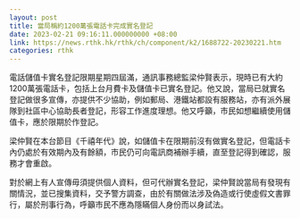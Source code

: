 ```yaml
---
layout: post
title: 當局稱約1200萬張電話卡完成實名登記
date: 2023-02-21 09:16:11.000000000 +08:00
link: https://news.rthk.hk/rthk/ch/component/k2/1688722-20230221.htm
categories: rthk
---
```


電話儲值卡實名登記限期星期四屆滿，通訊事務總監梁仲賢表示，現時已有大約1200萬張電話卡，包括上台月費卡及儲值卡已實名登記。他又說，當局已就實名登記做很多宣傳，亦提供不少協助，例如郵局、港鐵站都設有服務站，亦有派外展隊到社區中心協助長者登記，形容工作進度理想。他又呼籲，市民如想繼續使用儲值卡，應於限期於作登記。

梁仲賢在本台節目《千禧年代》說，如儲值卡在限期前沒有做實名登記，但電話卡內仍處於有效期內及有餘額，市民仍可向電訊商補辦手續，直至登記得到確認，服務才會重啟。

對於網上有人宣傳毋須提供個人資料，但可代辦實名登記，梁仲賢說當局有發現有關情況，並已搜集資料，交予警方調查，由於有關做法涉及偽造或行使虛假文書罪行，屬於刑事行為，呼籲市民不應為隱瞞個人身份而以身試法。
